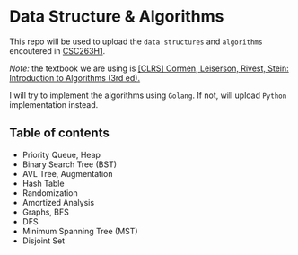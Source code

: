 # Data Structure & Algorithms

This repo will be used to upload the `data structures` and `algorithms` encoutered in [CSC263H1](https://fas.calendar.utoronto.ca/course/CSC263H1).

*Note:* the textbook we are using is [[CLRS] Cormen, Leiserson, Rivest, Stein: Introduction to Algorithms (3rd ed).](http://labs.xjtudlc.com/labs/wldmt/reading%20list/books/Algorithms%20and%20optimization/Introduction%20to%20Algorithms.pdf)  

I will try to implement the algorithms using `Golang`. If not, will upload `Python` implementation instead.

## Table of contents
  * Priority Queue, Heap
  * Binary Search Tree (BST)
  * AVL Tree, Augmentation
  * Hash Table
  * Randomization
  * Amortized Analysis
  * Graphs, BFS
  * DFS
  * Minimum Spanning Tree (MST)
  * Disjoint Set
